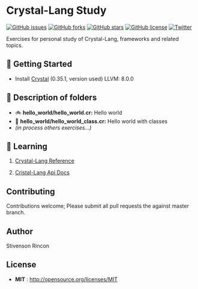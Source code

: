 # Crystal-Lang Study

[![GitHub issues](https://img.shields.io/github/issues/stivenson/Crystal-Lang-Study)](https://github.com/stivenson/Crystal-Lang-Study/issues) [![GitHub forks](https://img.shields.io/github/forks/stivenson/Crystal-Lang-Study)](https://github.com/stivenson/Crystal-Lang-Study/network) [![GitHub stars](https://img.shields.io/github/stars/stivenson/Crystal-Lang-Study)](https://github.com/stivenson/Crystal-Lang-Study/stargazers) [![GitHub license](https://img.shields.io/github/license/stivenson/Crystal-Lang-Study)](https://github.com/stivenson/Crystal-Lang-Study) [![Twitter](https://img.shields.io/twitter/url?style=social)](https://twitter.com/intent/tweet?text=Wow:&url=https%3A%2F%2Fgithub.com%2Fstivenson%2FCrystal-Lang-Study)

Exercises for personal study of Crystal-Lang, frameworks and related topics.


## 🌄 Getting Started

- Install [Crystal](https://crystal-lang.org/install/) (0.35.1, version used) LLVM: 8.0.0

## 🌅 Description of folders

- 🚲  __hello_world/hello_world.cr:__ Hello world
- 🚴  __hello_world/hello_world_class.cr:__ Hello world with classes
- _(in process others exercises...)_

## 🌃 Learning

 1. [Crystal-Lang Reference](https://crystal-lang.org/reference/)

 2. [Cristal-Lang Api Docs](https://crystal-lang.org/api)



## Contributing

Contributions welcome; Please submit all pull requests the against master branch.

## Author

Stivenson Rincon

## License

 - **MIT** : http://opensource.org/licenses/MIT
